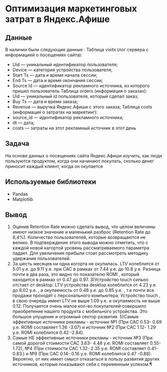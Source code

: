 # Оптимизация маркетинговых затрат в Яндекс.Афише



## Данные

В наличии были следующие данные :
Таблица visits (лог сервера с информацией о посещениях сайта):
- Uid — уникальный идентификатор пользователя;
- Device — категория устройства пользователя;
- Start Ts — дата и время начала сессии;
- End Ts — дата и время окончания сессии;
- Source Id — идентификатор рекламного источника, из которого пришел пользователь
Таблица orders (информация о заказах): 
- Uid — уникальный id пользователя, который сделал заказ;
- Buy Ts — дата и время заказа;
- Revenue — выручка Яндекс.Афиши с этого заказа;
Таблица costs (информация о затратах на маркетинг):
- source_id — идентификатор рекламного источника;
- dt — дата;
- costs — затраты на этот рекламный источник в этот день

## Задача


На основе данных о посещениях сайта Яндекс.Афиши изучить, как люди пользуются продуктом, когда они начинают покупать, сколько денег приносит каждый клиент, когда он окупается

## Используемые библиотеки
- Pandas
- Matplotlib


## Вывод
1) Оценив Retention Rate можно сделать вывод, что целом величины имеют низкое значение и маленький разброс (Retention Rate до 8,4%). Количество пользователей, которые возвращаются не велико. В подтверждение этого вывода можно отметить, что с каждой новой кагортой уровень рассматриваемого параметра падает. Для увеличения прибыли стоит рассмотреть методику удержания пользователей.
2) За шесть месяцев ни одна когорта не окупилась. LTV колеблится от 5.01 у.е. до 9.11 у.е. при CAC в рамках от 7.44 у.е. до 10.8 у.е. Разница почти в два раза, это видно по показателю ROMI , который находится в рамках от 0.47 до 0.97.
3)Устройство touch сильно отстает от desktop. LTV устройства desktop колеблится от 4.23 у.е. до 8.02 у.е. , а окупаемость от 0.48 у.е. до 0.85 у.е. , т.е почти все продажи проходят с персонального компьютера. Устройство touch , в свою очередь имеет LTV не выше 1.09 у.е. и окупаемость не выше 0.12. Получается очень малое кол-во покупателей совершило приобретение нашего продукта с мобильного устройства. Это большое упущение и огромный сектор развития.
5)Самые эффективные источники рекламы - источник №1 (При САС 0.53- 0.69 у.е. ROMI составляет 1.36 -3.07) и источник №2 (При САС 1.12- 1.29 у.е. ROMI колеблится 0.42 -2.84).
6) Самые НЕ эффективные источники рекламы - источник №3 (При самой дорогой стоимости САС 3.63- 4.48 у.е. ROMI составляет 0.55- 1.72), №4 (При стоимости САС 1.32- 2.35 у.е. ROMI составляет 0.41- 0.83.) и №9 (При САС 0.14- 0.16 у.е. ROMI колеблится 0.47 -0.88). Вероятно, от них имеет смысл отказаться в пользу развития других источников, которые показывают себя с переменным успехом.¶



